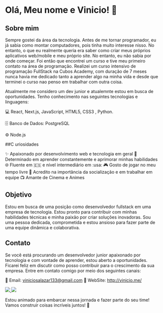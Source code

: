 # Olá, Meu nome e Vinicio! 👋
## Sobre mim
Sempre gostei da área da tecnologia. Antes de me tornar programador, eu já sabia como montar computadores, pois tinha muito interesse nisso. No entanto, o que eu realmente queria era saber como criar meus próprios aplicativos web/mobile e meu próprio site. No entanto, eu não sabia por onde começar. Foi então que encontrei um curso e tive meu primeiro contato na área de programação. Realizei um curso intensivo de programação FullStack na Cubos Academy, com duração de 7 meses nunca havia me dedicado tanto a aprender algo na minha vida e desde que terminei o curso nao penso em trabalhar com outra coisa.

Atualmente me considero um dev junior e atualemnte estou em busca de oportunidades. Tenho conhecimento nas seguintes tecnologias e linguagens:

💻 React, Next.js, JavaScript, HTML5, CSS3 , Python.

🗄️ Banco de Dados: PostgreSQL

⚙️ Node.js

##C uriosidades

✨ Apaixonado por desenvolvimento web e tecnologia em geral
🎯 Determinado em aprender constantemente e aprimorar minhas habilidades
🌐 Fluente em :es: e nível intermediário em :usa:
🎮 Gosto de jogar no meu tempo livre
🤝 Acredito na importância da socialização e em trabalhar em equipe
📺 Amante de Cinema e Animes

## Objetivo
Estou em busca de uma posição como desenvolvedor fullstack em uma empresa de tecnologia. Estou pronto para contribuir com minhas habilidades técnicas e minha paixão por criar soluções inovadoras. Sou uma pessoa dedicada, comprometida e estou ansioso para fazer parte de uma equipe dinâmica e colaborativa.

## Contato
Se você está procurando um desenvolvedor junior apaixonado por tecnologia e com vontade de aprender, estou aberto a oportunidades. Ficarei feliz em discutir como posso contribuir para o crescimento da sua empresa. Entre em contato comigo por meio dos seguintes canais:

📧 Email: viniciosalazar133@gmail.com
🔗 WebSite: http://vinicio.me/

<a href="https://discordapp.com/users/351516905116532736">
    <img src="https://img.shields.io/badge/Discord-7289DA?style=for-the-badge&logo=discord&logoColor=white">
</a>

<a href="https://www.linkedin.com/in/viniciodev">
    <img src="https://img.shields.io/badge/LinkedIn-0077B5?style=for-the-badge&logo=linkedin&logoColor=white">
</a>


Estou animado para embarcar nessa jornada e fazer parte do seu time! Vamos construir coisas incríveis juntos! 🚀
